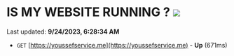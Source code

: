 # IS MY WEBSITE RUNNING ? [![](https://img.shields.io/static/v1?label=Sponsor&message=%E2%9D%A4&logo=GitHub&color=%23fe8e86)](https://github.com/sponsors/<username>)

Last updated: **9/24/2023, 6:28:34 AM**

- `GET` [https://youssefservice.me](https://youssefservice.me) - **Up** (671ms)
